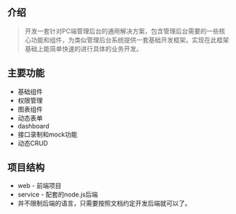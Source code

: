## 介绍

> 开发一套针对PC端管理后台的通用解决方案，包含管理后台需要的一些核心功能和组件，为类似管理后台系统提供一套基础开发框架。实现在此框架基础上能简单快速的进行具体的业务开发。


## 主要功能
- 基础组件
- 权限管理
- 图表组件
- 动态表单
- dashboard
- 接口录制和mock功能
- 动态CRUD


## 项目结构
- web -  前端项目
- service - 配套的node.js后端
- 并不限制后端的语言，只需要按照文档约定开发后端就可以了。